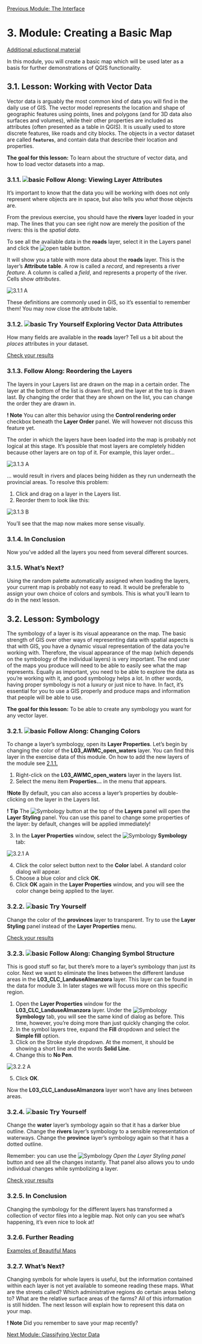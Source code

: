[Previous Module: The Interface](https://github.com/Toletum-Network/AutumnSchool_2020/blob/master/Training_Manual/2.%20Module:_The_Interface.md#2-module-the-interface)
# 3. Module: Creating a Basic Map
[Additional eductional material](https://drive.google.com/drive/u/0/folders/1ikwILcqg7wDrZdoxbJqjemp565IeG0j1?ths=true)

In this module, you will create a basic map which will be used later as a basis for further demonstrations of QGIS functionality.

## 3.1. Lesson: Working with Vector Data
Vector data is arguably the most common kind of data you will find in the daily use of GIS. The vector model represents the location and shape of geographic features using points, lines and polygons (and for 3D data also surfaces and volumes), while their other properties are included as attributes (often presented as a table in QGIS). It is usually used to store discrete features, like roads and city blocks. The objects in a vector dataset are called **``features``**, and contain data that describe their location and properties.

**The goal for this lesson:** To learn about the structure of vector data, and how to load vector datasets into a map.

### 3.1.1. ![basic](https://github.com/Toletum-Network/AutumnSchool_2020/blob/master/Icons/basic.png) Follow Along: Viewing Layer Attributes
It’s important to know that the data you will be working with does not only represent where objects are in space, but also tells you *what* those objects are.

From the previous exercise, you should have the **rivers** layer loaded in your map. The lines that you can see right now are merely the position of the rivers: this is the _spatial data_.

To see all the available data in the **roads** layer, select it in the Layers panel and click the ![open table](https://github.com/Toletum-Network/AutumnSchool_2020/blob/master/Icons/mActionOpenTable.png) button.

It will show you a table with more data about the **roads** layer. This is the layer’s **Attribute table**. A row is called a _record_, and represents a river _feature_. A column is called a _field_, and represents a property of the river. Cells show _attributes_.

![3.1.1 A](https://github.com/Toletum-Network/AutumnSchool_2020/blob/master/Screenshots/3.1.1%20A%20attributes%20table.png)

These definitions are commonly used in GIS, so it’s essential to remember them!
You may now close the attribute table.

### 3.1.2. ![basic](https://github.com/Toletum-Network/AutumnSchool_2020/blob/master/Icons/basic.png) Try Yourself Exploring Vector Data Attributes
How many fields are available in the **roads** layer?
Tell us a bit about the _places_ attributes in your dataset.

[Check your results](https://github.com/Toletum-Network/AutumnSchool_2020/blob/master/Training_Manual/Answer_Sheet/Answer_sheet.md#312-try-yourself-exploring-vector-data-attributes)

### 3.1.3. Follow Along: Reordering the Layers
The layers in your Layers list are drawn on the map in a certain order. The layer at the bottom of the list is drawn first, and the layer at the top is drawn last. By changing the order that they are shown on the list, you can change the order they are drawn in.

**! Note**
You can alter this behavior using the **Control rendering order** checkbox beneath the **Layer Order** panel. We will however not discuss this feature yet.

The order in which the layers have been loaded into the map is probably not logical at this stage. It’s possible that most layers are completely hidden because other layers are on top of it.
For example, this layer order…

![3.1.3 A](https://github.com/Toletum-Network/AutumnSchool_2020/blob/master/Screenshots/3.1.3%20A%20covered%20layers.png)

… would result in rivers and places being hidden as they run underneath the provincial areas.
To resolve this problem:

1. Click and drag on a layer in the Layers list.
2. Reorder them to look like this:

![3.1.3 B](https://github.com/Toletum-Network/AutumnSchool_2020/blob/master/Screenshots/3.1.3%20B%20reordered%20layers.png)

You’ll see that the map now makes more sense visually.

### 3.1.4. In Conclusion
Now you’ve added all the layers you need from several different sources.

### 3.1.5. What’s Next?
Using the random palette automatically assigned when loading the layers, your current map is probably not easy to read. It would be preferable to assign your own choice of colors and symbols. This is what you’ll learn to do in the next lesson.

## 3.2. Lesson: Symbology
The symbology of a layer is its visual appearance on the map. The basic strength of GIS over other ways of representing data with spatial aspects is that with GIS, you have a dynamic visual representation of the data you’re working with.
Therefore, the visual appearance of the map (which depends on the symbology of the individual layers) is very important. The end user of the maps you produce will need to be able to easily see what the map represents. Equally as important, you need to be able to explore the data as you’re working with it, and good symbology helps a lot.
In other words, having proper symbology is not a luxury or just nice to have. In fact, it’s essential for you to use a GIS properly and produce maps and information that people will be able to use.

**The goal for this lesson:** To be able to create any symbology you want for any vector layer.

### 3.2.1. ![basic](https://github.com/Toletum-Network/AutumnSchool_2020/blob/master/Icons/basic.png) Follow Along: Changing Colors
To change a layer’s symbology, open its **Layer Properties**. Let’s begin by changing the color of the **L03_AWMC_open_waters** layer. You can find this layer in the exercise data of this module. On how to add the new layers of the module see [2.1.1.](https://github.com/Toletum-Network/AutumnSchool_2020/blob/master/Training_Manual/2.%20Module:_The_Interface.md#211--follow-along-prepare-a-map)
1. Right-click on the **L03_AWMC_open_waters** layer in the layers list.
2. Select the menu item **Properties…** in the menu that appears.

**!Note**
By default, you can also access a layer’s properties by double-clicking on the layer in the Layers list.

**! Tip**
The ![Symbology](https://github.com/Toletum-Network/AutumnSchool_2020/blob/master/Icons/symbology.png) button at the top of the **Layers** panel will open the **Layer Styling** panel. You can use this panel to change some properties of the layer: by default, changes will be applied immediately!

3. In the **Layer Properties** window, select the ![Symbology](https://github.com/Toletum-Network/AutumnSchool_2020/blob/master/Icons/symbology.png) **Symbology** tab:

![3.2.1 A](https://github.com/Toletum-Network/AutumnSchool_2020/blob/master/Screenshots/3.2.1%20A%20layer_properties_style.png)

4. Click the color select button next to the **Color** label. A standard color dialog will appear.
5. Choose a blue color and click **OK**.
6. Click **OK** again in the **Layer Properties** window, and you will see the color change being applied to the layer.

### 3.2.2. ![basic](https://github.com/Toletum-Network/AutumnSchool_2020/blob/master/Icons/basic.png) Try Yourself
Change the color of the **provinces** layer to transparent. Try to use the **Layer Styling** panel instead of the **Layer Properties** menu.

[Check your results](https://github.com/Toletum-Network/AutumnSchool_2020/blob/master/Training_Manual/Answer_Sheet/Answer_sheet.md#322-try-it-yourself-colors)

### 3.2.3. ![basic](https://github.com/Toletum-Network/AutumnSchool_2020/blob/master/Icons/basic.png) Follow Along: Changing Symbol Structure
This is good stuff so far, but there’s more to a layer’s symbology than just its color. Next we want to eliminate the lines between the different landuse areas in the **L03_CLC_LanduseAlmanzora** layer. This layer can be found in the data for module 3. In later stages we will focuss more on this specific region.
1. Open the **Layer Properties** window for the **L03_CLC_LanduseAlmanzora** layer.
Under the ![Symbology](https://github.com/Toletum-Network/AutumnSchool_2020/blob/master/Icons/symbology.png) **Symbology** tab, you will see the same kind of dialog as before. This time, however, you’re doing more than just quickly changing the color.
2. In the symbol layers tree, expand the **Fill** dropdown and select the **Simple fill** option.
3. Click on the Stroke style dropdown. At the moment, it should be showing a short line and the words **Solid Line**.
4. Change this to **No Pen**.

![3.2.2 A](https://github.com/Toletum-Network/AutumnSchool_2020/blob/master/Screenshots/3.2.2%20A%20simple_fill_selected.png)

5. Click **OK**.

Now the **L03_CLC_LanduseAlmanzora** layer won’t have any lines between areas.

### 3.2.4. ![basic](https://github.com/Toletum-Network/AutumnSchool_2020/blob/master/Icons/basic.png) Try Yourself
Change the **water** layer’s symbology again so that it has a darker blue outline.
Change the **rivers** layer’s symbology to a sensible representation of waterways.
Change the **province** layer’s symbology again so that it has a dotted outline.

Remember: you can use the ![Symbology](https://github.com/Toletum-Network/AutumnSchool_2020/blob/master/Icons/symbology.png) _Open the Layer Styling panel_ button and see all the changes instantly. That panel also allows you to undo individual changes while symbolizing a layer.

[Check your results](https://github.com/Toletum-Network/AutumnSchool_2020/blob/master/Training_Manual/Answer_Sheet/Answer_sheet.md#324-try-it-yourself-changing-symbol-structure)

### 3.2.5. In Conclusion
Changing the symbology for the different layers has transformed a collection of vector files into a legible map. Not only can you see what’s happening, it’s even nice to look at!

### 3.2.6. Further Reading
[Examples of Beautiful Maps](https://gis.stackexchange.com/questions/3083/seeking-examples-of-beautiful-maps)

### 3.2.7. What’s Next?
Changing symbols for whole layers is useful, but the information contained within each layer is not yet available to someone reading these maps. What are the streets called? Which administrative regions do certain areas belong to? What are the relative surface areas of the farms? All of this information is still hidden. The next lesson will explain how to represent this data on your map.

**! Note**
Did you remember to save your map recently?

[Next Module: Classifying Vector Data](https://github.com/Toletum-Network/AutumnSchool_2020/blob/master/Training_Manual/4.%20Module:%20Classifying%20Vector%20Data.md)
